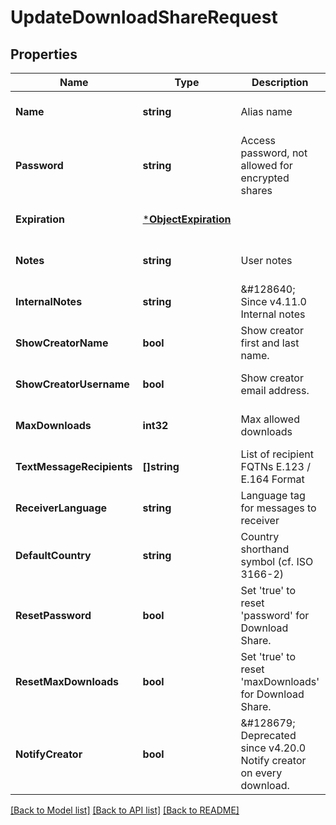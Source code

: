 # UpdateDownloadShareRequest

## Properties
Name | Type | Description | Notes
------------ | ------------- | ------------- | -------------
**Name** | **string** | Alias name | [optional] [default to null]
**Password** | **string** | Access password, not allowed for encrypted shares | [optional] [default to null]
**Expiration** | [***ObjectExpiration**](ObjectExpiration.md) |  | [optional] [default to null]
**Notes** | **string** | User notes | [optional] [default to null]
**InternalNotes** | **string** | &amp;#128640; Since v4.11.0  Internal notes | [optional] [default to null]
**ShowCreatorName** | **bool** | Show creator first and last name. | [optional] [default to null]
**ShowCreatorUsername** | **bool** | Show creator email address. | [optional] [default to null]
**MaxDownloads** | **int32** | Max allowed downloads | [optional] [default to null]
**TextMessageRecipients** | **[]string** | List of recipient FQTNs  E.123 / E.164 Format | [optional] [default to null]
**ReceiverLanguage** | **string** | Language tag for messages to receiver | [optional] [default to null]
**DefaultCountry** | **string** | Country shorthand symbol (cf. ISO 3166-2) | [optional] [default to null]
**ResetPassword** | **bool** | Set &#x27;true&#x27; to reset &#x27;password&#x27; for Download Share. | [optional] [default to null]
**ResetMaxDownloads** | **bool** | Set &#x27;true&#x27; to reset &#x27;maxDownloads&#x27; for Download Share. | [optional] [default to null]
**NotifyCreator** | **bool** | &amp;#128679; Deprecated since v4.20.0  Notify creator on every download. | [optional] [default to null]

[[Back to Model list]](../README.md#documentation-for-models) [[Back to API list]](../README.md#documentation-for-api-endpoints) [[Back to README]](../README.md)

